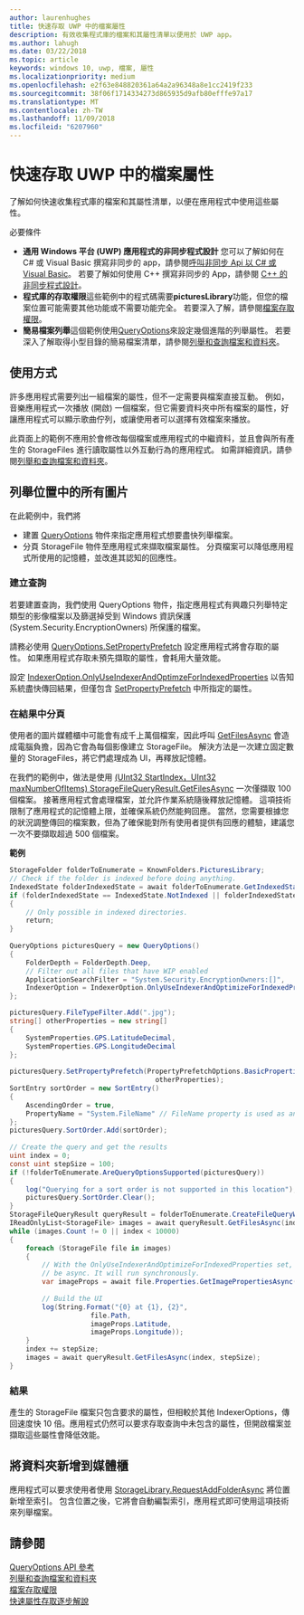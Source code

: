 ```yaml
---
author: laurenhughes
title: 快速存取 UWP 中的檔案屬性
description: 有效收集程式庫的檔案和其屬性清單以便用於 UWP app。
ms.author: lahugh
ms.date: 03/22/2018
ms.topic: article
keywords: windows 10, uwp, 檔案, 屬性
ms.localizationpriority: medium
ms.openlocfilehash: e2f63e848820361a64a2a96348a8e1cc2419f233
ms.sourcegitcommit: 38f06f1714334273d865935d9afb80efffe97a17
ms.translationtype: MT
ms.contentlocale: zh-TW
ms.lasthandoff: 11/09/2018
ms.locfileid: "6207960"
---
```

# <a name="fast-access-to-file-properties-in-uwp"></a>快速存取 UWP 中的檔案屬性 

了解如何快速收集程式庫的檔案和其屬性清單，以便在應用程式中使用這些屬性。  

必要條件 
- **通用 Windows 平台 (UWP) 應用程式的非同步程式設計**    您可以了解如何在 C# 或 Visual Basic 撰寫非同步的 app，請參閱[呼叫非同步 Api 以 C# 或 Visual Basic](https://docs.microsoft.com/windows/uwp/threading-async/call-asynchronous-apis-in-csharp-or-visual-basic)。 若要了解如何使用 C++ 撰寫非同步的 App，請參閱 [C++ 的非同步程式設計](https://docs.microsoft.com/windows/uwp/threading-async/asynchronous-programming-in-cpp-universal-windows-platform-apps)。 
- **程式庫的存取權限**這些範例中的程式碼需要**picturesLibrary**功能，但您的檔案位置可能需要其他功能或不需要功能完全。 若要深入了解，請參閱[檔案存取權限](https://docs.microsoft.com/windows/uwp/files/file-access-permissions)。 
- **簡易檔案列舉**這個範例使用[QueryOptions](https://docs.microsoft.com/uwp/api/Windows.Storage.Search.QueryOptions)來設定幾個進階的列舉屬性。 若要深入了解取得小型目錄的簡易檔案清單，請參閱[列舉和查詢檔案和資料夾](https://docs.microsoft.com/windows/uwp/files/quickstart-listing-files-and-folders)。 

## <a name="usage"></a>使用方式  
許多應用程式需要列出一組檔案的屬性，但不一定需要與檔案直接互動。 例如，音樂應用程式一次播放 (開啟) 一個檔案，但它需要資料夾中所有檔案的屬性，好讓應用程式可以顯示歌曲佇列，或讓使用者可以選擇有效檔案來播放。 

此頁面上的範例不應用於會修改每個檔案或應用程式的中繼資料，並且會與所有產生的 StorageFiles 進行讀取屬性以外互動行為的應用程式。 如需詳細資訊，請參閱[列舉和查詢檔案和資料夾](https://docs.microsoft.com/windows/uwp/files/quickstart-listing-files-and-folders)。 

## <a name="enumerate-all-the-pictures-in-a-location"></a>列舉位置中的所有圖片 
在此範例中，我們將
-  建置 [QueryOptions](https://docs.microsoft.com/uwp/api/Windows.Storage.Search.QueryOptions) 物件來指定應用程式想要盡快列舉檔案。
-  分頁 StorageFile 物件至應用程式來擷取檔案屬性。 分頁檔案可以降低應用程式所使用的記憶體，並改進其認知的回應性。

### <a name="creating-the-query"></a>建立查詢 
若要建置查詢，我們使用 QueryOptions 物件，指定應用程式有興趣只列舉特定類型的影像檔案以及篩選掉受到 Windows 資訊保護 (System.Security.EncryptionOwners) 所保護的檔案。 

請務必使用 [QueryOptions.SetPropertyPrefetch](https://docs.microsoft.com/uwp/api/windows.storage.search.queryoptions.setpropertyprefetch) 設定應用程式將會存取的屬性。 如果應用程式存取未預先擷取的屬性，會耗用大量效能。

設定 [IndexerOption.OnlyUseIndexerAndOptimzeForIndexedProperties](https://docs.microsoft.com/uwp/api/Windows.Storage.Search.IndexerOption) 以告知系統盡快傳回結果，但僅包含 [SetPropertyPrefetch](https://docs.microsoft.com/uwp/api/windows.storage.search.queryoptions.setpropertyprefetch) 中所指定的屬性。 

### <a name="paging-in-the-results"></a>在結果中分頁 
使用者的圖片媒體櫃中可能會有成千上萬個檔案，因此呼叫 [GetFilesAsync](https://docs.microsoft.com/uwp/api/windows.storage.search.storagefilequeryresult.getfilesasync) 會造成電腦負擔，因為它會為每個影像建立 StorageFile。 解決方法是一次建立固定數量的 StorageFiles，將它們處理成為 UI，再釋放記憶體。 

在我們的範例中，做法是使用 [(UInt32 StartIndex，UInt32 maxNumberOfItems) StorageFileQueryResult.GetFilesAsync](https://docs.microsoft.com/uwp/api/windows.storage.search.storagefilequeryresult.getfilesasync) 一次僅擷取 100 個檔案。 接著應用程式會處理檔案，並允許作業系統隨後釋放記憶體。 這項技術限制了應用程式的記憶體上限，並確保系統仍然能夠回應。 當然，您需要根據您的狀況調整傳回的檔案數，但為了確保能對所有使用者提供有回應的體驗，建議您一次不要擷取超過 500 個檔案。


**範例**  
```csharp
StorageFolder folderToEnumerate = KnownFolders.PicturesLibrary; 
// Check if the folder is indexed before doing anything. 
IndexedState folderIndexedState = await folderToEnumerate.GetIndexedStateAsync(); 
if (folderIndexedState == IndexedState.NotIndexed || folderIndexedState == IndexedState.Unknown) 
{ 
    // Only possible in indexed directories.  
    return; 
} 
 
QueryOptions picturesQuery = new QueryOptions() 
{ 
    FolderDepth = FolderDepth.Deep, 
    // Filter out all files that have WIP enabled
    ApplicationSearchFilter = "System.Security.EncryptionOwners:[]", 
    IndexerOption = IndexerOption.OnlyUseIndexerAndOptimizeForIndexedProperties 
}; 

picturesQuery.FileTypeFilter.Add(".jpg"); 
string[] otherProperties = new string[] 
{ 
    SystemProperties.GPS.LatitudeDecimal, 
    SystemProperties.GPS.LongitudeDecimal 
}; 
 
picturesQuery.SetPropertyPrefetch(PropertyPrefetchOptions.BasicProperties | PropertyPrefetchOptions.ImageProperties, 
                                    otherProperties); 
SortEntry sortOrder = new SortEntry() 
{ 
    AscendingOrder = true, 
    PropertyName = "System.FileName" // FileName property is used as an example. Any property can be used here.  
}; 
picturesQuery.SortOrder.Add(sortOrder); 
 
// Create the query and get the results 
uint index = 0; 
const uint stepSize = 100; 
if (!folderToEnumerate.AreQueryOptionsSupported(picturesQuery)) 
{ 
    log("Querying for a sort order is not supported in this location"); 
    picturesQuery.SortOrder.Clear(); 
} 
StorageFileQueryResult queryResult = folderToEnumerate.CreateFileQueryWithOptions(picturesQuery); 
IReadOnlyList<StorageFile> images = await queryResult.GetFilesAsync(index, stepSize); 
while (images.Count != 0 || index < 10000) 
{ 
    foreach (StorageFile file in images) 
    { 
        // With the OnlyUseIndexerAndOptimizeForIndexedProperties set, this won't  
        // be async. It will run synchronously. 
        var imageProps = await file.Properties.GetImagePropertiesAsync(); 
 
        // Build the UI 
        log(String.Format("{0} at {1}, {2}", 
                    file.Path, 
                    imageProps.Latitude, 
                    imageProps.Longitude)); 
    } 
    index += stepSize; 
    images = await queryResult.GetFilesAsync(index, stepSize); 
} 
```

### <a name="results"></a>結果 
產生的 StorageFile 檔案只包含要求的屬性，但相較於其他 IndexerOptions，傳回速度快 10 倍。應用程式仍然可以要求存取查詢中未包含的屬性，但開啟檔案並擷取這些屬性會降低效能。  

## <a name="adding-folders-to-libraries"></a>將資料夾新增到媒體櫃 
應用程式可以要求使用者使用 [StorageLibrary.RequestAddFolderAsync](https://docs.microsoft.com/uwp/api/Windows.Storage.StorageLibrary.RequestAddFolderAsync) 將位置新增至索引。 包含位置之後，它將會自動編製索引，應用程式即可使用這項技術來列舉檔案。
 
## <a name="see-also"></a>請參閱
[QueryOptions API 參考](https://docs.microsoft.com/uwp/api/windows.storage.search.queryoptions)  
[列舉和查詢檔案和資料夾](https://docs.microsoft.com/windows/uwp/files/quickstart-listing-files-and-folders)  
[檔案存取權限](https://docs.microsoft.com/windows/uwp/files/file-access-permissions)  
[快速屬性存取逐步解說](https://blogs.msdn.microsoft.com/adamdwilson/2017/12/20/fast-file-enumeration-with-partially-initialized-storagefiles/)
 
 
